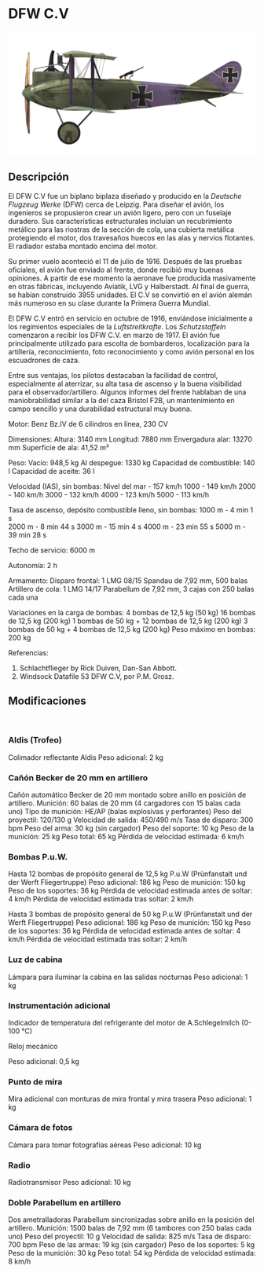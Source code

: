 ﻿# DFW C.V

![dfwc5](../images/dfwc5.png)

## Descripción

El DFW C.V fue un biplano biplaza diseñado y producido en la <i>Deutsche Flugzeug Werke</i> (DFW) cerca de Leipzig. Para diseñar el avión, los ingenieros se propusieron crear un avión ligero, pero con un fuselaje duradero. Sus características estructurales incluían un recubrimiento metálico para las riostras de la sección de cola, una cubierta metálica protegiendo el motor, dos travesaños huecos en las alas y nervios flotantes. El radiador estaba montado encima del motor.

Su primer vuelo aconteció el 11 de julio de 1916. Después de las pruebas oficiales, el avión fue enviado al frente, donde recibió muy buenas opiniones. A partir de ese momento la aeronave fue producida masivamente en otras fábricas, incluyendo Aviatik, LVG y Halberstadt. Al final de guerra, se habían construido 3955 unidades. El C.V se convirtió en el avión alemán más numeroso en su clase durante la Primera Guerra Mundial.

El DFW C.V entró en servicio en octubre de 1916, enviándose inicialmente a los regimientos especiales de la <i>Luftstreitkrafte</i>. Los <i>Schutzstaffeln</i> comenzaron a recibir los DFW C.V. en marzo de 1917. El avión fue principalmente utilizado para escolta de bombarderos, localización para la artillería, reconocimiento, foto reconocimiento y como avión personal en los escuadrones de caza.

Entre sus ventajas, los pilotos destacaban la facilidad de control, especialmente al aterrizar, su alta tasa de ascenso y la buena visibilidad para el observador/artillero. Algunos informes del frente hablaban de una maniobrabilidad similar a la del caza Bristol F2B, un mantenimiento en campo sencillo y una durabilidad estructural muy buena.


Motor:
Benz Bz.IV de 6 cilindros en línea, 230 CV

Dimensiones:
Altura: 3140 mm
Longitud: 7880 mm
Envergadura alar: 13270 mm
Superficie de ala: 41,52 m²

Peso:
Vacío: 948,5 kg 
Al despegue: 1330 kg
Capacidad de combustible: 140 l
Capacidad de aceite: 36 l    

Velocidad (IAS), sin bombas:
Nivel del mar - 157 km/h
1000 - 149 km/h
2000 - 140 km/h
3000 - 132 km/h
4000 - 123 km/h
5000 - 113 km/h

Tasa de ascenso, depósito combustible lleno, sin bombas:
1000 m - 4 min 1 s  
2000 m - 8 min 44 s
3000 m - 15 min 4 s
4000 m - 23 min 55 s
5000 m - 39 min 28 s

Techo de servicio: 6000 m

Autonomía: 2 h

Armamento:
Disparo frontal: 1 LMG 08/15 Spandau de 7,92 mm, 500 balas
Artillero de cola: 1 LMG 14/17 Parabellum de 7,92 mm, 3 cajas con 250 balas cada una

Variaciones en la carga de bombas:
4 bombas de 12,5 kg (50 kg)
16 bombas de 12,5 kg (200 kg)
1 bombas de 50 kg + 12 bombas de 12,5 kg (200 kg)
3 bombas de 50 kg + 4 bombas de 12,5 kg (200 kg)
Peso máximo en bombas: 200 kg

Referencias:
1) Schlachtflieger by Rick Duiven, Dan-San Abbott.
2) Windsock Datafile 53 DFW C.V, por P.M. Grosz.

## Modificaciones
﻿

### Aldis (Trofeo)

Colimador reflectante Aldis
Peso adicional: 2 kg
﻿

### Cañón Becker de 20 mm en artillero

Cañón automático Becker de 20 mm montado sobre anillo en posición de artillero.
Munición: 60 balas de 20 mm (4 cargadores con 15 balas cada uno)
Tipo de munición: HE/AP (balas explosivas y perforantes)
Peso del proyectil: 120/130 g
Velocidad de salida: 450/490 m/s
Tasa de disparo: 300 bpm
Peso del arma: 30 kg (sin cargador)
Peso del soporte: 10 kg
Peso de la munición: 25 kg
Peso total: 65 kg
Pérdida de velocidad estimada: 6 km/h﻿

### Bombas P.u.W.

Hasta 12 bombas de propósito general de 12,5 kg P.u.W (Prünfanstalt und der Werft Fliegertruppe)
Peso adicional: 186 kg
Peso de munición: 150 kg
Peso de los soportes: 36 kg
Pérdida de velocidad estimada antes de soltar: 4 km/h
Pérdida de velocidad estimada tras soltar: 2 km/h

Hasta 3 bombas de propósito general de 50 kg P.u.W (Prünfanstalt und der Werft Fliegertruppe)
Peso adicional: 186 kg
Peso de munición: 150 kg
Peso de los soportes: 36 kg
Pérdida de velocidad estimada antes de soltar: 4 km/h
Pérdida de velocidad estimada tras soltar: 2 km/h﻿

### Luz de cabina

Lámpara para iluminar la cabina en las salidas nocturnas
Peso adicional: 1 kg
﻿

### Instrumentación adicional

Indicador de temperatura del refrigerante del motor de A.Schlegelmilch (0-100 °C)

Reloj mecánico

Peso adicional: 0,5 kg﻿

### Punto de mira

Mira adicional con monturas de mira frontal y mira trasera
Peso adicional: 1 kg
﻿

### Cámara de fotos

Cámara para tomar fotografías aéreas
Peso adicional: 10 kg
﻿

### Radio

Radiotransmisor
Peso adicional: 10 kg﻿

### Doble Parabellum en artillero

Dos ametralladoras Parabellum sincronizadas sobre anillo en la posición del artillero.
Munición: 1500 balas de 7,92 mm (6 tambores con 250 balas cada uno)
Peso del proyectil: 10 g
Velocidad de salida: 825 m/s
Tasa de disparo: 700 bpm
Peso de las armas: 19 kg (sin cargador)
Peso de los soportes: 5 kg
Peso de la munición: 30 kg
Peso total: 54 kg
Pérdida de velocidad estimada: 8 km/h